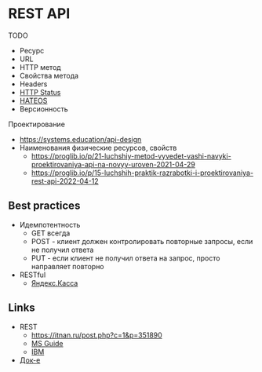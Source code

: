 # REST API

TODO
- Ресурс
- URL
- HTTP метод
- Свойства метода
- Headers
- [HTTP Status](api-http-status.md)
- [HATEOS](https://docs.microsoft.com/ru-ru/azure/architecture/best-practices/api-design#use-hateoas-to-enable-navigation-to-related-resources)
- Версионность

Проектирование
- https://systems.education/api-design
- Наименования физические ресурсов, свойств
  - https://proglib.io/p/21-luchshiy-metod-vyvedet-vashi-navyki-proektirovaniya-api-na-novyy-uroven-2021-04-29
  - https://proglib.io/p/15-luchshih-praktik-razrabotki-i-proektirovaniya-rest-api-2022-04-12

## Best practices

- Идемпотентность
  - GET всегда
  - POST - клиент должен контролировать повторные запросы, если не получил ответа
  - PUT - если клиент не получил ответа на запрос, просто направляет повторно 
- RESTful
  - [Яндекс.Касса](https://yookassa.ru/developers/using-api/interaction-format) 


## Links

- REST
  - https://itnan.ru/post.php?c=1&p=351890
  - [MS Guide](https://github.com/Microsoft/api-guidelines/blob/master/Guidelines.md)
  - [IBM](https://www.ibm.com/docs/ru/zos-connect/zosconnect/3.0?topic=apis-designing-restful)
- [Док-е](https://starkovden.github.io/index.html)
